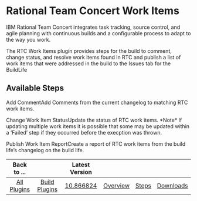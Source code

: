 
Rational Team Concert Work Items
================================

IBM Rational Team Concert integrates task tracking, source control, and agile planning with continuous builds and a configurable process to adapt to the way you work.

The RTC Work Items plugin provides steps for the build to comment, change status, and resolve work items found in RTC and publish a list of work items that were addressed in the build to the Issues tab for the BuildLife


Available Steps
---------------

Add CommentAdd Comments from the current changelog to matching RTC work items.

Change Work Item StatusUpdate the status of RTC work items. \*Note\* If updating multiple work items it is possible that some may be updated within a ‘Failed’ step if they occurred before the execption was thrown.

Publish Work Item ReportCreate a report of RTC work items from the build life’s changelog on the build life.



|Back to ...||Latest Version||||
| :---: | :---: | :---: | :---: | :---: | :---: |
|[All Plugins](../../index.md)|[Build Plugins](../README.md)|[10.866824](https://raw.githubusercontent.com/UrbanCode/IBM-UCB-PLUGINS/main/files/RTCWorkItems/RTC-WorkItems-10.866824.zip)|[Overview](overview.md)|[Steps](steps.md)|[Downloads](downloads.md)|
